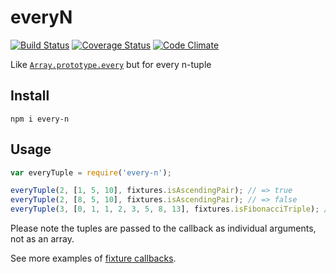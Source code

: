 # everyN

[![Build Status](https://travis-ci.org/javiercejudo/everyN.svg)](https://travis-ci.org/javiercejudo/everyN)
[![Coverage Status](https://coveralls.io/repos/javiercejudo/everyN/badge.svg?branch=master)](https://coveralls.io/r/javiercejudo/everyN?branch=master)
[![Code Climate](https://codeclimate.com/github/javiercejudo/everyN/badges/gpa.svg)](https://codeclimate.com/github/javiercejudo/everyN)

Like [`Array.prototype.every`](https://developer.mozilla.org/en/docs/Web/JavaScript/Reference/Global_Objects/Array/every) but for every n-tuple

## Install

    npm i every-n

## Usage

```js
var everyTuple = require('every-n');

everyTuple(2, [1, 5, 10], fixtures.isAscendingPair); // => true
everyTuple(2, [8, 5, 10], fixtures.isAscendingPair); // => false
everyTuple(3, [0, 1, 1, 2, 3, 5, 8, 13], fixtures.isFibonacciTriple); // => true
```

Please note the tuples are passed to the callback as individual arguments, not as an array.

See more examples of [fixture callbacks](fixtures/callbacks.js).
